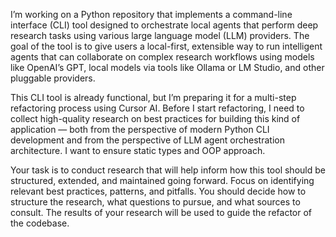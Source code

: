 I’m working on a Python repository that implements a command-line interface (CLI) tool designed to orchestrate local agents that perform deep research tasks using various large language model (LLM) providers. The goal of the tool is to give users a local-first, extensible way to run intelligent agents that can collaborate on complex research workflows using models like OpenAI’s GPT, local models via tools like Ollama or LM Studio, and other pluggable providers.

This CLI tool is already functional, but I’m preparing it for a multi-step refactoring process using Cursor AI. Before I start refactoring, I need to collect high-quality research on best practices for building this kind of application — both from the perspective of modern Python CLI development and from the perspective of LLM agent orchestration architecture. I want to ensure static types and OOP approach.

Your task is to conduct research that will help inform how this tool should be structured, extended, and maintained going forward. Focus on identifying relevant best practices, patterns, and pitfalls. You should decide how to structure the research, what questions to pursue, and what sources to consult. The results of your research will be used to guide the refactor of the codebase.